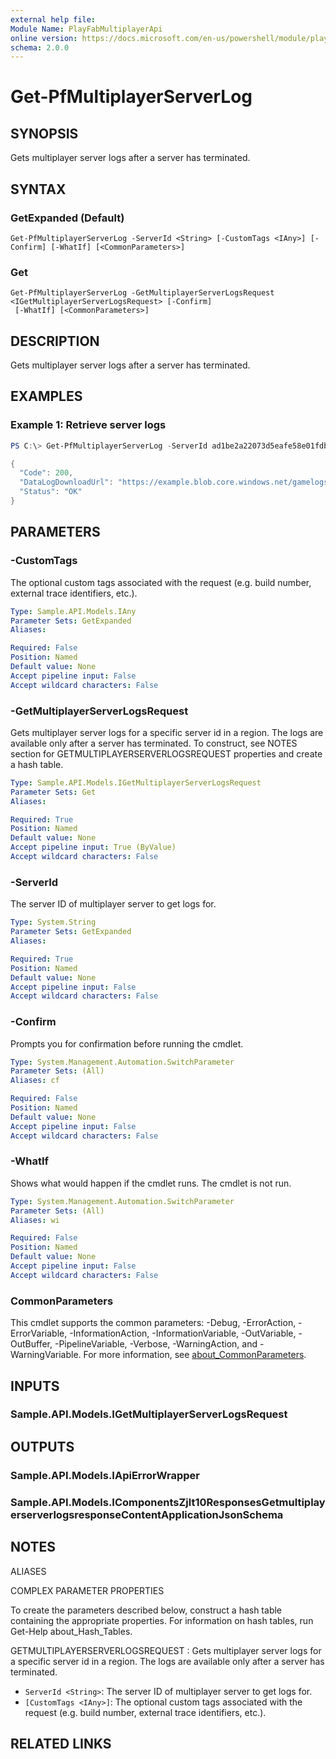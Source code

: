 ```yaml
---
external help file:
Module Name: PlayFabMultiplayerApi
online version: https://docs.microsoft.com/en-us/powershell/module/playfabmultiplayerapi/get-pfmultiplayerserverlog
schema: 2.0.0
---
```


# Get-PfMultiplayerServerLog

## SYNOPSIS
Gets multiplayer server logs after a server has terminated.

## SYNTAX

### GetExpanded (Default)
```
Get-PfMultiplayerServerLog -ServerId <String> [-CustomTags <IAny>] [-Confirm] [-WhatIf] [<CommonParameters>]
```

### Get
```
Get-PfMultiplayerServerLog -GetMultiplayerServerLogsRequest <IGetMultiplayerServerLogsRequest> [-Confirm]
 [-WhatIf] [<CommonParameters>]
```

## DESCRIPTION
Gets multiplayer server logs after a server has terminated.

## EXAMPLES

### Example 1: Retrieve server logs
```powershell
PS C:\> Get-PfMultiplayerServerLog -ServerId ad1be2a22073d5eafe58e01fdb4ff0833147adc118aaa4aef35086bb08b95d6c | ConvertTo-Json -depth 5

{
  "Code": 200,
  "DataLogDownloadUrl": "https://example.blob.core.windows.net/gamelogs/example",
  "Status": "OK"
}
```



## PARAMETERS

### -CustomTags
The optional custom tags associated with the request (e.g.
build number, external trace identifiers, etc.).

```yaml
Type: Sample.API.Models.IAny
Parameter Sets: GetExpanded
Aliases:

Required: False
Position: Named
Default value: None
Accept pipeline input: False
Accept wildcard characters: False
```

### -GetMultiplayerServerLogsRequest
Gets multiplayer server logs for a specific server id in a region.
The logs are available only after a server has terminated.
To construct, see NOTES section for GETMULTIPLAYERSERVERLOGSREQUEST properties and create a hash table.

```yaml
Type: Sample.API.Models.IGetMultiplayerServerLogsRequest
Parameter Sets: Get
Aliases:

Required: True
Position: Named
Default value: None
Accept pipeline input: True (ByValue)
Accept wildcard characters: False
```

### -ServerId
The server ID of multiplayer server to get logs for.

```yaml
Type: System.String
Parameter Sets: GetExpanded
Aliases:

Required: True
Position: Named
Default value: None
Accept pipeline input: False
Accept wildcard characters: False
```

### -Confirm
Prompts you for confirmation before running the cmdlet.

```yaml
Type: System.Management.Automation.SwitchParameter
Parameter Sets: (All)
Aliases: cf

Required: False
Position: Named
Default value: None
Accept pipeline input: False
Accept wildcard characters: False
```

### -WhatIf
Shows what would happen if the cmdlet runs.
The cmdlet is not run.

```yaml
Type: System.Management.Automation.SwitchParameter
Parameter Sets: (All)
Aliases: wi

Required: False
Position: Named
Default value: None
Accept pipeline input: False
Accept wildcard characters: False
```

### CommonParameters
This cmdlet supports the common parameters: -Debug, -ErrorAction, -ErrorVariable, -InformationAction, -InformationVariable, -OutVariable, -OutBuffer, -PipelineVariable, -Verbose, -WarningAction, and -WarningVariable. For more information, see [about_CommonParameters](http://go.microsoft.com/fwlink/?LinkID=113216).

## INPUTS

### Sample.API.Models.IGetMultiplayerServerLogsRequest

## OUTPUTS

### Sample.API.Models.IApiErrorWrapper

### Sample.API.Models.IComponentsZjlt10ResponsesGetmultiplayerserverlogsresponseContentApplicationJsonSchema

## NOTES

ALIASES

COMPLEX PARAMETER PROPERTIES

To create the parameters described below, construct a hash table containing the appropriate properties. For information on hash tables, run Get-Help about_Hash_Tables.


GETMULTIPLAYERSERVERLOGSREQUEST <IGetMultiplayerServerLogsRequest>: Gets multiplayer server logs for a specific server id in a region. The logs are available only after a server has terminated.
  - `ServerId <String>`: The server ID of multiplayer server to get logs for.
  - `[CustomTags <IAny>]`: The optional custom tags associated with the request (e.g. build number, external trace identifiers, etc.).

## RELATED LINKS

